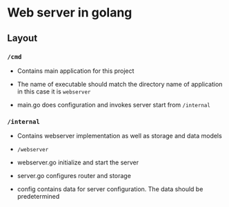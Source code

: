 # Web server in golang

## Layout

### `/cmd`

* Contains main application for this project

* The name of executable should match the directory name of application in this case it is `webserver`

* main.go does configuration and invokes server start from `/internal`

### `/internal`

* Contains webserver implementation as well as storage and data models

* `/webserver`
 * webserver.go initialize and start the server
 * server.go configures router and storage
 * config contains data for server configuration. The data should be predetermined
